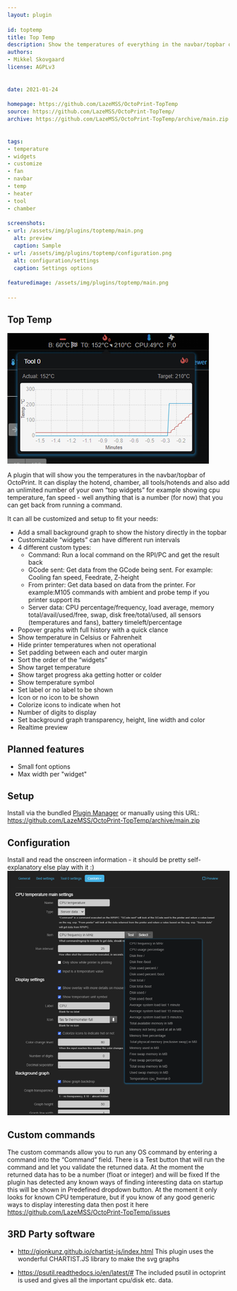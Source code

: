 ```yaml
---
layout: plugin

id: toptemp
title: Top Temp
description: Show the temperatures of everything in the navbar/topbar of OctoPrint. It can display the hotend, chamber, all tools/hotends and also add an unlimited number of your own “top widgets” for example showing cpu temperature, fan speed - well anything that is a number (for now) that you can get back from running a command.
authors:
- Mikkel Skovgaard
license: AGPLv3


date: 2021-01-24

homepage: https://github.com/LazeMSS/OctoPrint-TopTemp
source: https://github.com/LazeMSS/OctoPrint-TopTemp/
archive: https://github.com/LazeMSS/OctoPrint-TopTemp/archive/main.zip


tags:
- temperature
- widgets
- customize
- fan
- navbar
- temp
- heater
- tool
- chamber

screenshots:
- url: /assets/img/plugins/toptemp/main.png
  alt: preview
  caption: Sample
- url: /assets/img/plugins/toptemp/configuration.png
  alt: configuration/settings
  caption: Settings options

featuredimage: /assets/img/plugins/toptemp/main.png

---
```

## Top Temp
![preview](/assets/img/plugins/toptemp/main.png)

A plugin that will show you the temperatures in the navbar/topbar of OctoPrint. It can display the hotend, chamber, all tools/hotends and also add an unlimited number of your own “top widgets” for example showing cpu temperature, fan speed - well anything that is a number (for now) that you can get back from running a command.

It can all be customized and setup to fit your needs:
* Add a small background graph to show the history directly in the topbar
* Customizable “widgets” can have different run intervals
* 4 different custom types:
    * Command: Run a local command on the RPI/PC and get the result back
    * GCode sent: Get data from the GCode being sent. For example: Cooling fan speed, Feedrate, Z-height
    * From printer: Get data based on data from the printer. For example:M105 commands with ambient and probe temp if you printer support its
    * Server data: CPU percentage/frequency, load average, memory total/avail/used/free, swap, disk free/total/used, all sensors (temperatures and fans), battery timeleft/percentage
* Popover graphs with full history with a quick clance
* Show temperature in Celsius or Fahrenheit
* Hide printer temperatures when not operational
* Set padding between each and outer margin
* Sort the order of the “widgets”
* Show target temperature
* Show target progress aka getting hotter or colder
* Show temperature symbol
* Set label or no label to be shown
* Icon or no icon to be shown
* Colorize icons to indicate when hot
* Number of digits to display
* Set background graph transparency, height, line width and color
* Realtime preview

## Planned features
* Small font options
* Max width per "widget"

## Setup
Install via the bundled [Plugin Manager](https://github.com/foosel/OctoPrint/wiki/Plugin:-Plugin-Manager)
or manually using this URL:
    https://github.com/LazeMSS/OctoPrint-TopTemp/archive/main.zip

## Configuration
Install and read the onscreen information - it should be pretty self-explanatory else play with it :)
![configuration](/assets/img/plugins/toptemp/configuration.png)

## Custom commands
The custom commands allow you to run any OS command by entering a command into the “Command” field. There is a Test button that will run the command and let you validate the returned data. At the moment the returned data has to be a number (float or integer) and will be fixed
If the plugin has detected any known ways of finding interesting data on startup this will be shown in Predefined dropdown button.
At the moment it only looks for known CPU temperature, but if you know of any good generic ways to display interesting data then post it here https://github.com/LazeMSS/OctoPrint-TopTemp/issues

## 3RD Party software
* http://gionkunz.github.io/chartist-js/index.html
This plugin uses the wonderful CHARTIST.JS library to make the svg graphs

* https://psutil.readthedocs.io/en/latest/#
The included psutil in octoprint is used and gives all the important cpu/disk etc. data.
